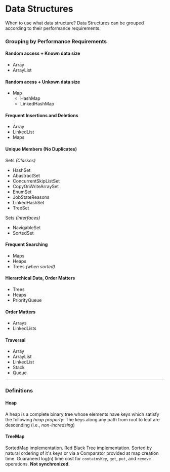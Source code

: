 # Data Structures

When to use what data structure? Data Structures can be grouped according to their performance requirements. 

### Grouping by Performance Requirements

#### Random access + Known data size

- Array
- ArrayList

#### Random acess + Unkown data size

- Map
	- HashMap
	- LinkedHashMap

#### Frequent Insertions and Deletions

- Array
- LinkedList
- Maps 

#### Unique Members (No Duplicates)

Sets _(Classes)_

- HashSet
- AbastractSet
- ConcurrentSkipListSet
- CopyOnWriteArraySet
- EnumSet
- JobStateReasons      
- LinkedHashSet        
- TreeSet              

Sets _(Interfaces)_

- NavigableSet
- SortedSet

#### Frequent Searching

- Maps
- Heaps
- Trees _(when sorted)_

#### Hierarchical Data, Order Matters

- Trees
- Heaps
- PriorityQueue

#### Order Matters

- Arrays
- LinkedLists


#### Traversal

- Array
- ArrayList
- LinkedList
- Stack
- Queue

---

### Definitions

#### Heap

A heap is a complete binary tree whose elements have keys which satisfy the following _heap property_: The keys along any path from root to leaf are descending (i.e., _non-increasing_)

#### TreeMap

SortedMap implementation. Red Black Tree implementation. Sorted by natural ordering of it's keys or via a Comparator provided at map creation time. Guaraneed log(n) time cost for `containsKey`, `get`, `put`, and `remove` operations. **Not synchronized**. 